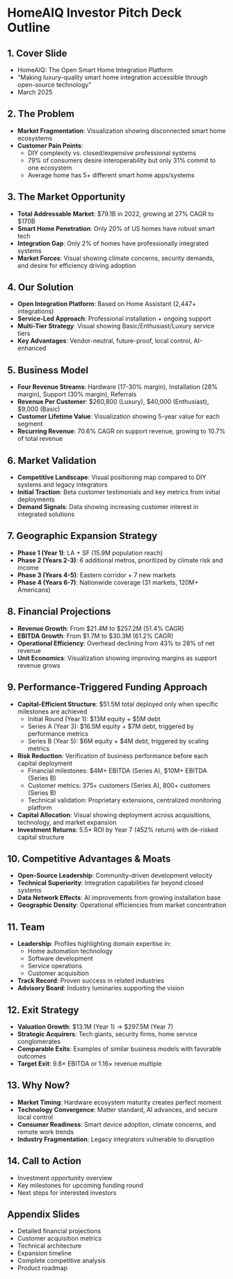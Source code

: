 # HomeAIQ Investor Pitch Deck Outline

## 1. Cover Slide
- HomeAIQ: The Open Smart Home Integration Platform
- "Making luxury-quality smart home integration accessible through open-source technology"
- March 2025

## 2. The Problem
- **Market Fragmentation**: Visualization showing disconnected smart home ecosystems
- **Customer Pain Points**: 
  - DIY complexity vs. closed/expensive professional systems
  - 79% of consumers desire interoperability but only 31% commit to one ecosystem
  - Average home has 5+ different smart home apps/systems

## 3. The Market Opportunity
- **Total Addressable Market**: $79.1B in 2022, growing at 27% CAGR to $170B
- **Smart Home Penetration**: Only 20% of US homes have robust smart tech
- **Integration Gap**: Only 2% of homes have professionally integrated systems
- **Market Forces**: Visual showing climate concerns, security demands, and desire for efficiency driving adoption

## 4. Our Solution
- **Open Integration Platform**: Based on Home Assistant (2,447+ integrations)
- **Service-Led Approach**: Professional installation + ongoing support
- **Multi-Tier Strategy**: Visual showing Basic/Enthusiast/Luxury service tiers
- **Key Advantages**: Vendor-neutral, future-proof, local control, AI-enhanced

## 5. Business Model
- **Four Revenue Streams**: Hardware (17-30% margin), Installation (28% margin), Support (30% margin), Referrals
- **Revenue Per Customer**: $260,800 (Luxury), $40,000 (Enthusiast), $9,000 (Basic)
- **Customer Lifetime Value**: Visualization showing 5-year value for each segment
- **Recurring Revenue**: 70.6% CAGR on support revenue, growing to 10.7% of total revenue

## 6. Market Validation
- **Competitive Landscape**: Visual positioning map compared to DIY systems and legacy integrators
- **Initial Traction**: Beta customer testimonials and key metrics from initial deployments
- **Demand Signals**: Data showing increasing customer interest in integrated solutions

## 7. Geographic Expansion Strategy
- **Phase 1 (Year 1)**: LA + SF (15.9M population reach)
- **Phase 2 (Years 2-3)**: 6 additional metros, prioritized by climate risk and income
- **Phase 3 (Years 4-5)**: Eastern corridor + 7 new markets
- **Phase 4 (Years 6-7)**: Nationwide coverage (31 markets, 120M+ Americans)

## 8. Financial Projections
- **Revenue Growth**: From $21.4M to $257.2M (51.4% CAGR)
- **EBITDA Growth**: From $1.7M to $30.3M (61.2% CAGR)
- **Operational Efficiency**: Overhead declining from 43% to 28% of net revenue
- **Unit Economics**: Visualization showing improving margins as support revenue grows

## 9. Performance-Triggered Funding Approach
- **Capital-Efficient Structure**: $51.5M total deployed only when specific milestones are achieved
  - Initial Round (Year 1): $13M equity + $5M debt
  - Series A (Year 3): $16.5M equity + $7M debt, triggered by performance metrics
  - Series B (Year 5): $6M equity + $4M debt, triggered by scaling metrics
- **Risk Reduction**: Verification of business performance before each capital deployment
  - Financial milestones: $4M+ EBITDA (Series A), $10M+ EBITDA (Series B)
  - Customer metrics: 375+ customers (Series A), 800+ customers (Series B)
  - Technical validation: Proprietary extensions, centralized monitoring platform
- **Capital Allocation**: Visual showing deployment across acquisitions, technology, and market expansion
- **Investment Returns**: 5.5× ROI by Year 7 (452% return) with de-risked capital structure

## 10. Competitive Advantages & Moats
- **Open-Source Leadership**: Community-driven development velocity
- **Technical Superiority**: Integration capabilities far beyond closed systems
- **Data Network Effects**: AI improvements from growing installation base
- **Geographic Density**: Operational efficiencies from market concentration

## 11. Team
- **Leadership**: Profiles highlighting domain expertise in:
  - Home automation technology
  - Software development
  - Service operations
  - Customer acquisition
- **Track Record**: Proven success in related industries
- **Advisory Board**: Industry luminaries supporting the vision

## 12. Exit Strategy
- **Valuation Growth**: $13.1M (Year 1) → $297.5M (Year 7)
- **Strategic Acquirers**: Tech giants, security firms, home service conglomerates
- **Comparable Exits**: Examples of similar business models with favorable outcomes
- **Target Exit**: 9.8× EBITDA or 1.16× revenue multiple

## 13. Why Now?
- **Market Timing**: Hardware ecosystem maturity creates perfect moment
- **Technology Convergence**: Matter standard, AI advances, and secure local control
- **Consumer Readiness**: Smart device adoption, climate concerns, and remote work trends
- **Industry Fragmentation**: Legacy integrators vulnerable to disruption

## 14. Call to Action
- Investment opportunity overview
- Key milestones for upcoming funding round
- Next steps for interested investors

## Appendix Slides
- Detailed financial projections
- Customer acquisition metrics
- Technical architecture
- Expansion timeline
- Complete competitive analysis
- Product roadmap 